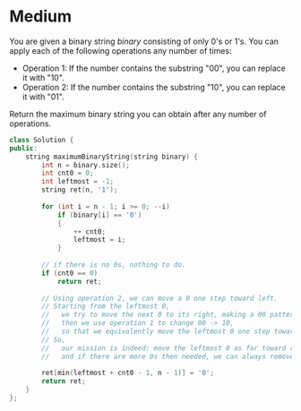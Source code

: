 # Medium

You are given a binary string $binary$ consisting of only $0$'s or $1$'s. You can apply each of the following operations any number of times:

- Operation 1: If the number contains the substring "$00$", you can replace it with "$10$".
- Operation 2: If the number contains the substring "$10$", you can replace it with "$01$".

Return the maximum binary string you can obtain after any number of operations.

```cpp
class Solution {
public:
    string maximumBinaryString(string binary) {
        int n = binary.size();
        int cnt0 = 0;
        int leftmost = -1;
        string ret(n, '1');
        
        for (int i = n - 1; i >= 0; --i)
            if (binary[i] == '0')
            {
                ++ cnt0;
                leftmost = i;
            }
        
        // if there is no 0s, nothing to do.
        if (cnt0 == 0)
            return ret;
        
        // Using operation 2, we can move a 0 one step toward left.
        // Starting from the leftmost 0, 
        //   we try to move the next 0 to its right, making a 00 pattern,
        //   then we use operation 1 to change 00 -> 10, 
        //   so that we equivalently move the leftmost 0 one step toward right by consuming one addition 0.
        // So,
        //   our mission is indeed: move the leftmost 0 as far toward right as possible, 
        //   and if there are more 0s then needed, we can always remove unnecessary 0s by operation 1 one at a time.
        
        ret[min(leftmost + cnt0 - 1, n - 1)] = '0';
        return ret;
    }
};
```
